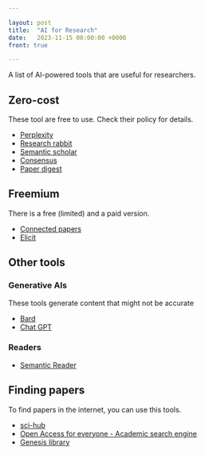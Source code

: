 ```yaml
---

layout: post
title:  "AI for Research"
date:   2023-11-15 00:00:00 +0000
front: true

---
```


A list of AI-powered tools that are useful for researchers.

## Zero-cost

These tool are free to use. Check their policy for details.

- [Perplexity](https://www.perplexity.ai/)
- [Research rabbit](https://researchrabbitapp.com)
- [Semantic scholar](https://www.semanticscholar.org/)
- [Consensus](https://consensus.app)
- [Paper digest](https://www.paperdigest.org)

## Freemium

There is a free (limited) and a paid version. 

- [Connected papers](https://www.connectedpapers.com)
- [Elicit](https://elicit.com/)

## Other tools

### Generative AIs

These tools generate content that might not be accurate

- [Bard](https://bard.google.com/chat)
- [Chat GPT](https://chat.openai.com/)

### Readers

- [Semantic Reader](https://www.semanticscholar.org/product/semantic-reader)

## Finding papers

To find papers in the internet, you can use this tools.
- [sci-hub](https://sci-hub.41610.org/)
- [Open Access for everyone - Academic search engine](https://oa.mg/)
- [Genesis library](https://libgen.li/)
